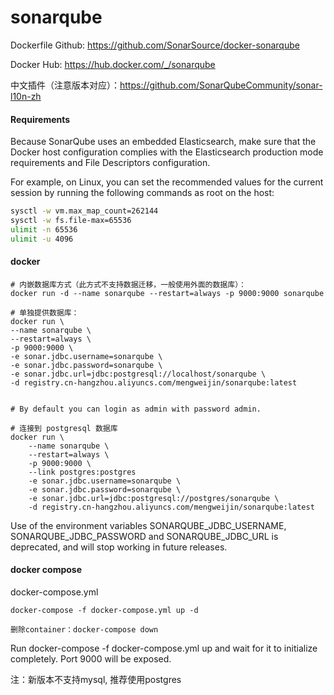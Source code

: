# sonarqube

Dockerfile Github: https://github.com/SonarSource/docker-sonarqube

Docker Hub: https://hub.docker.com/_/sonarqube

中文插件（注意版本对应）：https://github.com/SonarQubeCommunity/sonar-l10n-zh

#### Requirements
Because SonarQube uses an embedded Elasticsearch, make sure that the Docker host configuration complies with the Elasticsearch production mode requirements and File Descriptors configuration.

For example, on Linux, you can set the recommended values for the current session by running the following commands as root on the host:

```bash
sysctl -w vm.max_map_count=262144
sysctl -w fs.file-max=65536
ulimit -n 65536
ulimit -u 4096
```

#### docker
```
# 内嵌数据库方式（此方式不支持数据迁移，一般使用外面的数据库）：
docker run -d --name sonarqube --restart=always -p 9000:9000 sonarqube

# 单独提供数据库：
docker run \
--name sonarqube \
--restart=always \
-p 9000:9000 \
-e sonar.jdbc.username=sonarqube \
-e sonar.jdbc.password=sonarqube \
-e sonar.jdbc.url=jdbc:postgresql://localhost/sonarqube \
-d registry.cn-hangzhou.aliyuncs.com/mengweijin/sonarqube:latest
    
    
# By default you can login as admin with password admin.

# 连接到 postgresql 数据库
docker run \
    --name sonarqube \
    --restart=always \
    -p 9000:9000 \
    --link postgres:postgres 
    -e sonar.jdbc.username=sonarqube \
    -e sonar.jdbc.password=sonarqube \
    -e sonar.jdbc.url=jdbc:postgresql://postgres/sonarqube \
    -d registry.cn-hangzhou.aliyuncs.com/mengweijin/sonarqube:latest
```

Use of the environment variables SONARQUBE_JDBC_USERNAME, SONARQUBE_JDBC_PASSWORD and SONARQUBE_JDBC_URL is deprecated, and will stop working in future releases.

#### docker compose
docker-compose.yml

```
docker-compose -f docker-compose.yml up -d

删除container：docker-compose down 
```

Run docker-compose -f docker-compose.yml up and wait for it to initialize completely. Port 9000 will be exposed.

注：新版本不支持mysql, 推荐使用postgres

